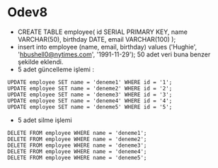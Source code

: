  
# Odev8

- CREATE TABLE employee( id SERIAL PRIMARY KEY, name VARCHAR(50), birthday DATE, email VARCHAR(100) );
- insert into employee (name, email, birthday) values ('Hughie', 'hbushell0@nytimes.com', '1991-11-29'); 50 adet veri buna benzer şekilde eklendi.
- 5 adet güncelleme işlemi :
````
UPDATE employee SET name = 'deneme1' WHERE id = '1'; 
UPDATE employee SET name = 'deneme2' WHERE id = '2';
UPDATE employee SET name = 'deneme3' WHERE id = '3';
UPDATE employee SET name = 'deneme4' WHERE id = '4';
UPDATE employee SET name = 'deneme5' WHERE id = '5';
````

- 5 adet silme işlemi 

````
DELETE FROM employee WHERE name = 'deneme1';
DELETE FROM employee WHERE name = 'deneme2';
DELETE FROM employee WHERE name = 'deneme3';
DELETE FROM employee WHERE name = 'deneme4';
DELETE FROM employee WHERE name = 'deneme5';
````